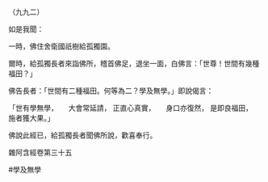 （九九二）

如是我聞：

一時，佛住舍衛國祇樹給孤獨園。

爾時，給孤獨長者來詣佛所，稽首佛足，退坐一面，白佛言：「世尊！世間有幾種福田？」

佛告長者：「世間有二種福田。何等為二？學及無學。」即說偈言：

「世有學無學，　　大會常延請，
正直心真實，　　身口亦復然，
是即良福田，　　施者獲大果。」

佛說此經已，給孤獨長者聞佛所說，歡喜奉行。

雜阿含經卷第三十五




#學及無學
